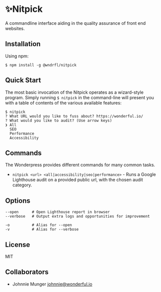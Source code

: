 # ✨Nitpick
A commandline interface aiding in the quality assurance of front end websites. 

## Installation

Using npm:

```
$ npm install -g @wndrfl/nitpick
```

## Quick Start
The most basic invocation of the Nitpick operates as a wizard-style program. Simply running `$ nitpick` in the command-line will present you with a table of contents of the various available features:

```
$ nitpick
? What URL would you like to fuss about? https://wonderful.io/
? What would you like to audit? (Use arrow keys)
❯ All
  SEO
  Performance
  Accessibility
```

## Commands
The Wonderpress provides different commands for many common tasks.

- `nitpick <url> <all|accessibility|seo|performance>` - Runs a Google Lighthouse audit on a provided public url, with the chosen audit category.

## Options
```
--open		# Open Lighthouse report in browser
--verbose	# Output extra logs and opportunities for improvement

-o 			# Alias for --open
-v 			# Alias for --verbose
```

## License
MIT

## Collaborators
- Johnnie Munger johnnie@wonderful.io